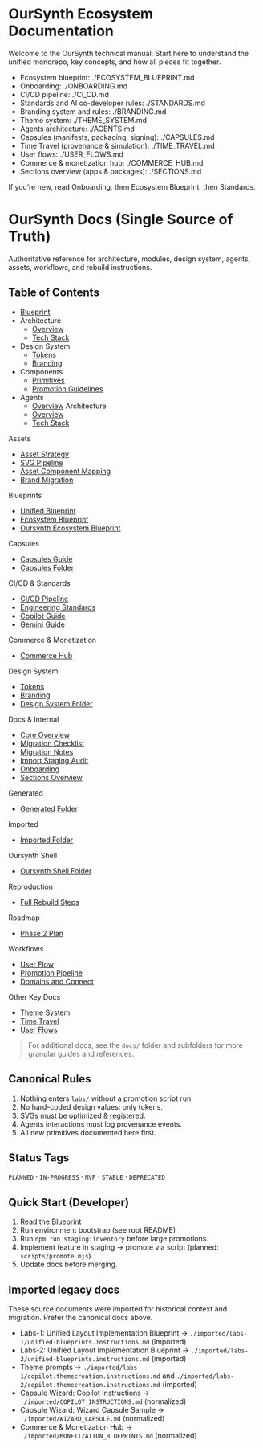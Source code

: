 # OurSynth Ecosystem Documentation

Welcome to the OurSynth technical manual. Start here to understand the unified monorepo, key concepts, and how all pieces fit together.

- Ecosystem blueprint: ./ECOSYSTEM_BLUEPRINT.md
- Onboarding: ./ONBOARDING.md
- CI/CD pipeline: ./CI_CD.md
- Standards and AI co-developer rules: ./STANDARDS.md
- Branding system and rules: ./BRANDING.md
- Theme system: ./THEME_SYSTEM.md
- Agents architecture: ./AGENTS.md
- Capsules (manifests, packaging, signing): ./CAPSULES.md
- Time Travel (provenance & simulation): ./TIME_TRAVEL.md
- User flows: ./USER_FLOWS.md
- Commerce & monetization hub: ./COMMERCE_HUB.md
- Sections overview (apps & packages): ./SECTIONS.md


If you’re new, read Onboarding, then Ecosystem Blueprint, then Standards.

# OurSynth Docs (Single Source of Truth)

Authoritative reference for architecture, modules, design system, agents, assets, workflows, and rebuild instructions.

## Table of Contents
- [Blueprint](./blueprint/UnifiedBlueprint.md)
- Architecture
  - [Overview](./architecture/overview.md)
  - [Tech Stack](./architecture/tech-stack.md)
- Design System
  - [Tokens](./design-system/tokens.md)
  - [Branding](./design-system/branding.md)
- Components
  - [Primitives](./components/primitives.md)
  - [Promotion Guidelines](./components/promotion-guidelines.md)
- Agents
  - [Overview](./agents/agents-overview.md)
Architecture
  - [Overview](./architecture/overview.md)
  - [Tech Stack](./architecture/tech-stack.md)

Assets
  - [Asset Strategy](./assets/asset-strategy.md)
  - [SVG Pipeline](./assets/svg-pipeline.md)
  - [Asset Component Mapping](./ASSET_COMPONENT_MAPPING.md)
  - [Brand Migration](./BRAND_MIGRATION.md)

Blueprints
  - [Unified Blueprint](./blueprint/UnifiedBlueprint.md)
  - [Ecosystem Blueprint](./ECOSYSTEM_BLUEPRINT.md)
  - [Oursynth Ecosystem Blueprint](./oursynth-ecosystem-blueprint.md)

Capsules
  - [Capsules Guide](./CAPSULES.md)
  - [Capsules Folder](./capsules/README.md)

CI/CD & Standards
  - [CI/CD Pipeline](./CI_CD.md)
  - [Engineering Standards](./STANDARDS.md)
  - [Copilot Guide](./COPILOT_GUIDE.md)
  - [Gemini Guide](./GEMINI_GUIDE.md)

Commerce & Monetization
  - [Commerce Hub](./COMMERCE_HUB.md)

Design System
  - [Tokens](./design-system/tokens.md)
  - [Branding](./design-system/branding.md)
  - [Design System Folder](./design-system/)

Docs & Internal
  - [Core Overview](./CORE_OVERVIEW.md)
  - [Migration Checklist](./MIGRATION_CHECKLIST.md)
  - [Migration Notes](./MIGRATION_NOTES.md)
  - [Import Staging Audit](./import-staging-audit.md)
  - [Onboarding](./ONBOARDING.md)
  - [Sections Overview](./SECTIONS.md)

Generated
  - [Generated Folder](./generated/)

Imported
  - [Imported Folder](./imported/)

Oursynth Shell
  - [Oursynth Shell Folder](./oursynth-shell/)

Reproduction
  - [Full Rebuild Steps](./reproduction/rebuild-steps.md)

Roadmap
  - [Phase 2 Plan](./roadmap/PHASE2_PLAN.md)

Workflows
  - [User Flow](./workflows/user-flow.md)
  - [Promotion Pipeline](./workflows/promotion-pipeline.md)
  - [Domains and Connect](./workflows/domains-and-connect.md)

Other Key Docs
  - [Theme System](./THEME_SYSTEM.md)
  - [Time Travel](./TIME_TRAVEL.md)
  - [User Flows](./USER_FLOWS.md)

> For additional docs, see the `docs/` folder and subfolders for more granular guides and references.

## Canonical Rules

1. Nothing enters `labs/` without a promotion script run.
2. No hard-coded design values: only tokens.
3. SVGs must be optimized & registered.
4. Agents interactions must log provenance events.
5. All new primitives documented here first.

## Status Tags

`PLANNED` · `IN-PROGRESS` · `MVP` · `STABLE` · `DEPRECATED`

## Quick Start (Developer)

1. Read the [Blueprint](./blueprint/UnifiedBlueprint.md)
2. Run environment bootstrap (see root README)
3. Run `npm run staging:inventory` before large promotions.
4. Implement feature in staging → promote via script (planned: `scripts/promote.mjs`).
5. Update docs before merging.

## Imported legacy docs

These source documents were imported for historical context and migration. Prefer the canonical docs above.

- Labs-1: Unified Layout Implementation Blueprint → `./imported/labs-1/unified-blueprints.instructions.md` (imported)
- Labs-2: Unified Layout Implementation Blueprint → `./imported/labs-2/unified-blueprints.instructions.md` (imported)
- Theme prompts → `./imported/labs-1/copilot.themecreation.instructions.md` and `./imported/labs-2/copilot.themecreation.instructions.md` (imported)
- Capsule Wizard: Copilot Instructions → `./imported/COPILOT_INSTRUCTIONS.md` (normalized)
- Capsule Wizard: Wizard Capsule Sample → `./imported/WIZARD_CAPSULE.md` (normalized)
- Commerce & Monetization Hub → `./imported/MONETIZATION_BLUEPRINTS.md` (normalized)
